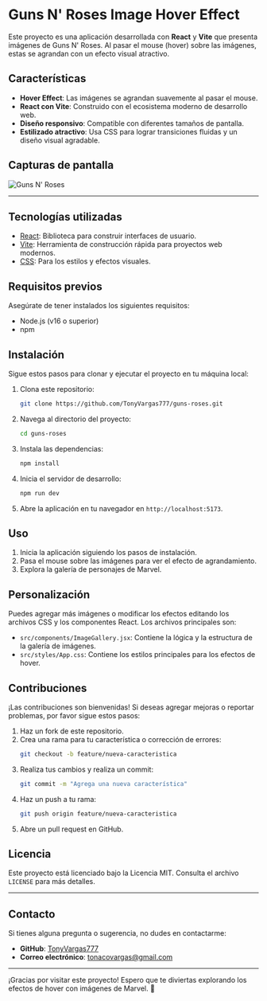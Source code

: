 # Guns N' Roses Image Hover Effect

Este proyecto es una aplicación desarrollada con **React** y **Vite** que presenta imágenes de Guns N' Roses. Al pasar el mouse (hover) sobre las imágenes, estas se agrandan con un efecto visual atractivo.

## Características

- **Hover Effect**: Las imágenes se agrandan suavemente al pasar el mouse.
- **React con Vite**: Construido con el ecosistema moderno de desarrollo web.
- **Diseño responsivo**: Compatible con diferentes tamaños de pantalla.
- **Estilizado atractivo**: Usa CSS para lograr transiciones fluidas y un diseño visual agradable.

## Capturas de pantalla

![Guns N' Roses](./PUBLIC/gnr.avif)

---

## Tecnologías utilizadas

- [React](https://reactjs.org/): Biblioteca para construir interfaces de usuario.
- [Vite](https://vitejs.dev/): Herramienta de construcción rápida para proyectos web modernos.
- [CSS](https://developer.mozilla.org/en-US/docs/Web/CSS): Para los estilos y efectos visuales.

## Requisitos previos

Asegúrate de tener instalados los siguientes requisitos:

- Node.js (v16 o superior)
- npm 

## Instalación

Sigue estos pasos para clonar y ejecutar el proyecto en tu máquina local:

1. Clona este repositorio:
   ```bash
   git clone https://github.com/TonyVargas777/guns-roses.git
   ```

2. Navega al directorio del proyecto:
   ```bash
   cd guns-roses
   ```

3. Instala las dependencias:
   ```bash
   npm install   
   ```

4. Inicia el servidor de desarrollo:
   ```bash
   npm run dev
   ```

5. Abre la aplicación en tu navegador en `http://localhost:5173`.

## Uso

1. Inicia la aplicación siguiendo los pasos de instalación.
2. Pasa el mouse sobre las imágenes para ver el efecto de agrandamiento.
3. Explora la galería de personajes de Marvel.

## Personalización

Puedes agregar más imágenes o modificar los efectos editando los archivos CSS y los componentes React. Los archivos principales son:

- `src/components/ImageGallery.jsx`: Contiene la lógica y la estructura de la galería de imágenes.
- `src/styles/App.css`: Contiene los estilos principales para los efectos de hover.

## Contribuciones

¡Las contribuciones son bienvenidas! Si deseas agregar mejoras o reportar problemas, por favor sigue estos pasos:

1. Haz un fork de este repositorio.
2. Crea una rama para tu característica o corrección de errores:
   ```bash
   git checkout -b feature/nueva-caracteristica
   ```
3. Realiza tus cambios y realiza un commit:
   ```bash
   git commit -m "Agrega una nueva característica"
   ```
4. Haz un push a tu rama:
   ```bash
   git push origin feature/nueva-caracteristica
   ```
5. Abre un pull request en GitHub.

## Licencia

Este proyecto está licenciado bajo la Licencia MIT. Consulta el archivo `LICENSE` para más detalles.

---

## Contacto

Si tienes alguna pregunta o sugerencia, no dudes en contactarme:

- **GitHub**: [TonyVargas777](https://github.com/TonyVargas777)
- **Correo electrónico**: tonacovargas@gmail.com

---

¡Gracias por visitar este proyecto! Espero que te diviertas explorando los efectos de hover con imágenes de Marvel. 🚀
